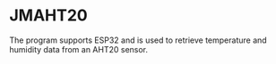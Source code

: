 # JMAHT20
The program supports ESP32 and is used to retrieve temperature and humidity data from an AHT20 sensor.
